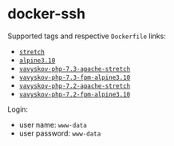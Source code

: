 # docker-ssh

Supported tags and respective `Dockerfile` links:

- [`stretch`](https://github.com/vavyskov/docker-ssh/tree/master/stretch/apache)
- [`alpine3.10`](https://github.com/vavyskov/docker-ssh/tree/master/alpine3.10/fpm)
- [`vavyskov-php-7.3-apache-stretch`](https://github.com/vavyskov/docker-ssh/tree/master/stretch/apache)
- [`vavyskov-php-7.3-fpm-alpine3.10`](https://github.com/vavyskov/docker-ssh/tree/master/alpine3.10/fpm)
- [`vavyskov-php-7.2-apache-stretch`](https://github.com/vavyskov/docker-ssh/tree/master/stretch/apache)
- [`vavyskov-php-7.2-fpm-alpine3.10`](https://github.com/vavyskov/docker-ssh/tree/master/alpine3.10/fpm)

Login:

- user name: `www-data`
- user password: `www-data`
